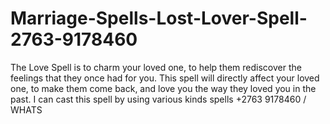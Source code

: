 # Marriage-Spells-Lost-Lover-Spell-2763-9178460
The Love Spell is to charm your loved one, to help them rediscover the feelings that they once had for you. This spell will directly affect your loved one, to make them come back, and love you the way they loved you in the past. I can cast this spell by using various kinds spells +2763 9178460 / WHATS
